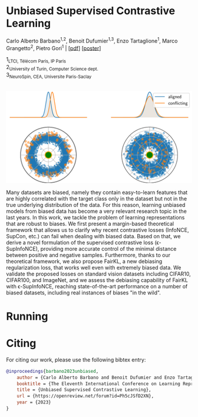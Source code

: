 # Unbiased Supervised Contrastive Learning

Carlo Alberto Barbano<sup>1,2</sup>, Benoit Dufumier<sup>1,3</sup>, Enzo Tartaglione<sup>1</sup>, Marco Grangetto<sup>2</sup>, Pietro Gori<sup>1</sup> | [[pdf](https://arxiv.org/pdf/2211.05568.pdf)] [[poster](https://drive.google.com/file/d/10v7nNuP6zq5rPLscHBWcqQbzIh5ejBlx/view?usp=sharing)]

1<sub>LTCI, Télécom Paris, IP Paris</sub><br>
2<sub>University of Turin, Computer Science dept.</sub><br>
3<sub>NeuroSpin, CEA, Universite Paris-Saclay</sub>
<br/><br/>

![teaser](assets/teaser.png)

Many datasets are biased, namely they contain easy-to-learn features that are highly correlated with the target class only in the dataset but not in the true underlying distribution of the data. For this reason, learning unbiased models from biased data has become a very relevant research topic in the last years. In this work, we tackle the problem of learning representations that are robust to biases. We first present a margin-based theoretical framework that allows us to clarify why recent contrastive losses (InfoNCE, SupCon, etc.) can fail when dealing with biased data. Based on that, we derive a novel formulation of the supervised contrastive loss (ϵ-SupInfoNCE), providing more accurate control of the minimal distance between positive and negative samples. Furthermore, thanks to our theoretical framework, we also propose FairKL, a new debiasing regularization loss, that works well even with extremely biased data. We validate the proposed losses on standard vision datasets including CIFAR10, CIFAR100, and ImageNet, and we assess the debiasing capability of FairKL with ϵ-SupInfoNCE, reaching state-of-the-art performance on a number of biased datasets, including real instances of biases "in the wild".

# Running


# Citing


For citing our work, please use the following bibtex entry:

```bibtex
@inproceedings{barbano2023unbiased,
    author = {Carlo Alberto Barbano and Benoit Dufumier and Enzo Tartaglione and Marco Grangetto and Pietro Gori},
    booktitle = {The Eleventh International Conference on Learning Representations },
    title = {Unbiased Supervised Contrastive Learning},
    url = {https://openreview.net/forum?id=Ph5cJSfD2XN},
    year = {2023}
}

```